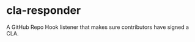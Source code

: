 cla-responder
=============

A GitHub Repo Hook listener that makes sure contributors have signed a CLA.

